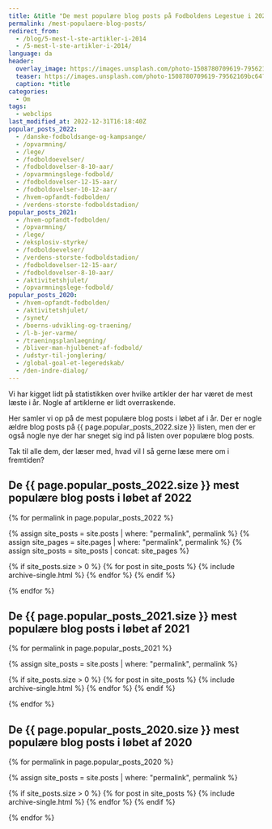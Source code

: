 ```yaml
---
title: &title "De mest populære blog posts på Fodboldens Legestue i 2022"
permalink: /mest-populaere-blog-posts/
redirect_from:
  - /blog/5-mest-l-ste-artikler-i-2014
  - /5-mest-l-ste-artikler-i-2014/
language: da
header:
  overlay_image: https://images.unsplash.com/photo-1508780709619-79562169bc64?ixid=MXwxMjA3fDB8MHxwaG90by1wYWdlfHx8fGVufDB8fHw%3D&ixlib=rb-1.2.1&auto=format&fit=crop&h=600&w=1200&q=10
  teaser: https://images.unsplash.com/photo-1508780709619-79562169bc64?ixid=MXwxMjA3fDB8MHxwaG90by1wYWdlfHx8fGVufDB8fHw%3D&ixlib=rb-1.2.1&auto=format&fit=crop&h=300&w=400&q=10
  caption: *title
categories:
  - Om
tags:
  - webclips
last_modified_at: 2022-12-31T16:18:40Z
popular_posts_2022:
  - /danske-fodboldsange-og-kampsange/
  - /opvarmning/
  - /lege/
  - /fodboldoevelser/
  - /fodboldovelser-8-10-aar/
  - /opvarmningslege-fodbold/
  - /fodboldovelser-12-15-aar/
  - /fodboldovelser-10-12-aar/
  - /hvem-opfandt-fodbolden/
  - /verdens-storste-fodboldstadion/
popular_posts_2021:
  - /hvem-opfandt-fodbolden/
  - /opvarmning/
  - /lege/
  - /eksplosiv-styrke/
  - /fodboldoevelser/
  - /verdens-storste-fodboldstadion/
  - /fodboldovelser-12-15-aar/
  - /fodboldovelser-8-10-aar/
  - /aktivitetshjulet/
  - /opvarmningslege-fodbold/
popular_posts_2020:
  - /hvem-opfandt-fodbolden/
  - /aktivitetshjulet/
  - /synet/
  - /boerns-udvikling-og-traening/
  - /l-b-jer-varme/
  - /traeningsplanlaegning/
  - /bliver-man-hjulbenet-af-fodbold/
  - /udstyr-til-jonglering/
  - /global-goal-et-legeredskab/
  - /den-indre-dialog/
---
```


Vi har kigget lidt på statistikken over hvilke artikler der har været de mest læste i år. Nogle af artiklerne er lidt overraskende.

Her samler vi op på de mest populære blog posts i løbet af i år. Der er nogle ældre blog posts på {{ page.popular_posts_2022.size }} listen, men der er også nogle nye der har sneget sig ind på listen over populære blog posts.

Tak til alle dem, der læser med, hvad vil I så gerne læse mere om i fremtiden?

## De {{ page.popular_posts_2022.size }} mest populære blog posts i løbet af 2022

{% for permalink in page.popular_posts_2022 %}

{% assign site_posts = site.posts | where: "permalink", permalink %}
{% assign site_pages = site.pages | where: "permalink", permalink %}
{% assign site_posts = site_posts | concat: site_pages %}

{% if site_posts.size > 0 %}
  {% for post in site_posts %}
    {% include archive-single.html %}
  {% endfor %}
{% endif %}

{% endfor %}

## De {{ page.popular_posts_2021.size }} mest populære blog posts i løbet af 2021

{% for permalink in page.popular_posts_2021 %}

{% assign site_posts = site.posts | where: "permalink", permalink %}

{% if site_posts.size > 0 %}
  {% for post in site_posts %}
    {% include archive-single.html %}
  {% endfor %}
{% endif %}

{% endfor %}

## De {{ page.popular_posts_2020.size }} mest populære blog posts i løbet af 2020

{% for permalink in page.popular_posts_2020 %}

{% assign site_posts = site.posts | where: "permalink", permalink %}

{% if site_posts.size > 0 %}
  {% for post in site_posts %}
    {% include archive-single.html %}
  {% endfor %}
{% endif %}

{% endfor %}
